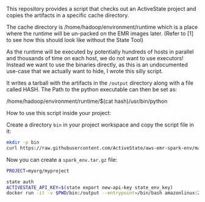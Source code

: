 This repository provides a script that checks out an ActiveState project and copies the artifacts in a
specific cache directory.

The cache directory is /home/hadoop/environment/runtime which is a place where
the runtime will be un-packed on the EMR images later. (Refer to [1] to see how
this should look like without the State Tool)

As the runtime will be executed by potentially hundreds of hosts in parallel
and thousands of time on each host, we do not want to use executors!
Instead we want to use the binaries directly, as this is an undocumented
use-case that we actually want to hide, I wrote this silly script.

It writes a tarball with the artifacts in the `/output` directory along with a file called HASH.
The Path to the python executable can then be set as:

/home/hadoop/environment/runtime/$(cat hash)/usr/bin/python

How to use this script inside your project:

Create a directory `bin` in your project workspace and copy the script file in it:

```sh
mkdir -p bin
curl https://raw.githubusercontent.com/ActiveState/aws-emr-spark-env/main/bin/create_spark_state_env.sh -O bin/create_spark_state_env.sh
```

Now you can create a `spark_env.tar.gz` file:

```sh
PROJECT=myorg/myproject

state auth
ACTIVESTATE_API_KEY=$(state export new-api-key state_env_key)
docker run -it -v $PWD/bin:/output --entrypoint=/bin/bash amazonlinux:2 /output /create_spark_state_env.sh $ACTIVESTATE_API_KEY $PROJECT
```


